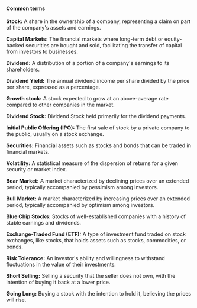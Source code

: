 #### Common terms

**Stock:** A share in the ownership of a company, representing a claim on part of the company's assets and earnings.

**Capital Markets:** The financial markets where long-term debt or equity-backed securities are bought and sold, facilitating the transfer of capital from investors to businesses.

**Dividend:** A distribution of a portion of a company's earnings to its shareholders.

**Dividend Yield:** The annual dividend income per share divided by the price per share, expressed as a percentage.

**Growth stock:** A stock expected to grow at an above-average rate compared to other companies in the market.

**Dividend Stock:** Dividend Stock held primarily for the dividend payments.

**Initial Public Offering (IPO):** The first sale of stock by a private company to the public, usually on a stock exchange.

**Securities:** Financial assets such as stocks and bonds that can be traded in financial markets.

**Volatility:** A statistical measure of the dispersion of returns for a given security or market index.

**Bear Market:** A market characterized by declining prices over an extended period, typically accompanied by pessimism among investors.

**Bull Market:** A market characterized by increasing prices over an extended period, typically accompanied by optimism among investors.

**Blue Chip Stocks:** Stocks of well-established companies with a history of stable earnings and dividends.

**Exchange-Traded Fund (ETF):** A type of investment fund traded on stock exchanges, like stocks, that holds assets such as stocks, commodities, or bonds.

**Risk Tolerance:** An investor's ability and willingness to withstand fluctuations in the value of their investments.

**Short Selling:** Selling a security that the seller does not own, with the intention of buying it back at a lower price.

**Going Long:** Buying a stock with the intention to hold it, believing the prices will rise.

